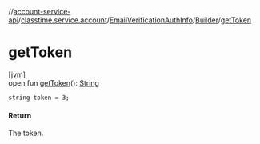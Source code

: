 //[account-service-api](../../../../index.md)/[classtime.service.account](../../index.md)/[EmailVerificationAuthInfo](../index.md)/[Builder](index.md)/[getToken](get-token.md)

# getToken

[jvm]\
open fun [getToken](get-token.md)(): [String](https://docs.oracle.com/javase/8/docs/api/java/lang/String.html)

`string token = 3;`

#### Return

The token.
